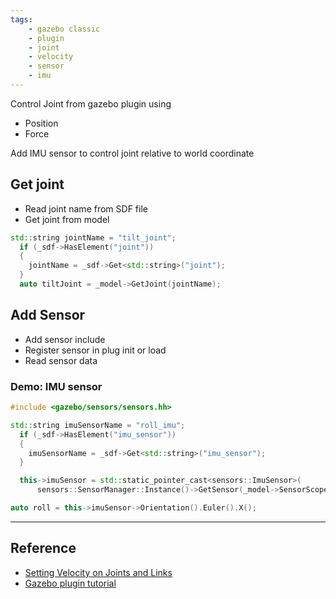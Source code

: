 ```yaml
---
tags:
    - gazebo classic
    - plugin
    - joint
    - velocity
    - sensor
    - imu
---
```


Control Joint from gazebo plugin using
- Position
- Force

Add IMU sensor to control joint relative to world coordinate


## Get joint
- Read joint name from SDF file
- Get joint from model

```cpp
std::string jointName = "tilt_joint";
  if (_sdf->HasElement("joint"))
  {
    jointName = _sdf->Get<std::string>("joint");
  }
  auto tiltJoint = _model->GetJoint(jointName);
```

## Add Sensor

- Add sensor include
- Register sensor in plug init or load
- Read sensor data

### Demo: IMU sensor

```c++
#include <gazebo/sensors/sensors.hh>
```

```c++ title="Load"
std::string imuSensorName = "roll_imu";
  if (_sdf->HasElement("imu_sensor"))
  {
    imuSensorName = _sdf->Get<std::string>("imu_sensor");
  }

  this->imuSensor = std::static_pointer_cast<sensors::ImuSensor>(
      sensors::SensorManager::Instance()->GetSensor(_model->SensorScopedName(imuSensorName)[0]));
```

```cpp title="read sensor data"
auto roll = this->imuSensor->Orientation().Euler().X(); 
```

---

## Reference
- [Setting Velocity on Joints and Links](https://classic.gazebosim.org/tutorials?tut=set_velocity&cat=)
- [Gazebo plugin tutorial](https://sites.google.com/view/gazebo-plugin-tutorials/0-introduction?authuser=0)
